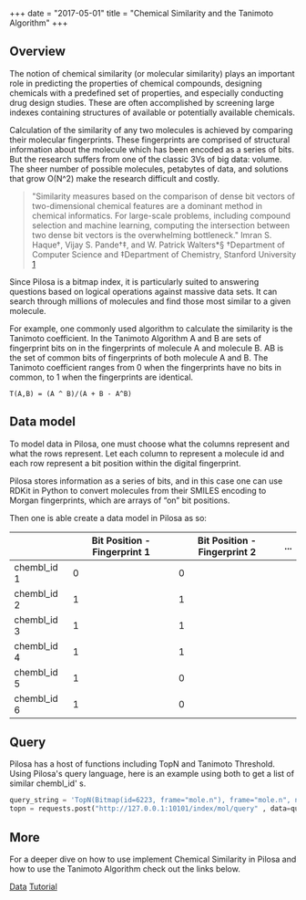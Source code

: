 +++
date = "2017-05-01"
title = "Chemical Similarity and the Tanimoto Algorithm"
+++

## Overview

The notion of chemical similarity (or molecular similarity) plays an important role in predicting the properties of chemical compounds, designing chemicals with a predefined set of properties, and especially conducting drug design studies. These are often accomplished by screening large indexes containing structures of available or potentially available chemicals.

Calculation of the similarity of any two molecules is achieved by comparing their molecular fingerprints. These fingerprints are comprised of structural information about the molecule which has been encoded as a series of bits.  But the research suffers from one of the classic 3Vs of big data: volume. The sheer number of possible molecules, petabytes of data, and solutions that grow O(N^2) make the research difficult and costly. 


>"Similarity measures based on the comparison of dense bit vectors of two-dimensional chemical features are a dominant method in chemical informatics. For large-scale problems, including compound selection and machine learning, computing the intersection between two dense bit vectors is the overwhelming bottleneck." Imran S. Haque†, Vijay S. Pande†‡, and W. Patrick Walters*§
†Department of Computer Science and ‡Department of Chemistry, Stanford University [1](https://www.ncbi.nlm.nih.gov/pubmed/21854053)


Since Pilosa is a bitmap index, it is particularly suited to answering questions based on logical operations against massive data sets.  It can search through millions of molecules and find those most similar to a given molecule. 

For example, one commonly used algorithm to calculate the similarity is the Tanimoto coefficient. In the Tanimoto Algorithm A and B are sets of fingerprint bits on in the fingerprints of molecule A and molecule B. AB is the set of common bits of fingerprints of both molecule A and B. The Tanimoto coefficient ranges from 0 when the fingerprints have no bits in common, to 1 when the fingerprints are identical.

```
T(A,B) = (A ^ B)/(A + B - A^B)
```

## Data model

To model data in Pilosa, one must choose what the columns represent and what the rows represent. Let each column to represent a molecule id and each row represent a bit position within the digital fingerprint. 
 
Pilosa stores information as a series of bits, and in this case one can use RDKit in Python to convert molecules from their SMILES encoding to Morgan fingerprints, which are arrays of “on” bit positions. 

Then one is able create a data model in Pilosa as so:

|             |   Bit Position - Fingerprint 1 |  Bit Position - Fingerprint 2 | ... |
|------------------|---------|------|--------------------------|
| chembl_id 1 |  0 | 0 | |
| chembl_id 2 |  1 | 1 | |
| chembl_id 3 |  1 | 1 | |
| chembl_id 4 |  1 | 1 | |
| chembl_id 5 |  1 | 0 | |
| chembl_id 6 |  1 | 0 | |

## Query

Pilosa has a host of functions including TopN and Tanimoto Threshold. Using Pilosa's query language, here is an example using both to get a list of similar chembl_id' s.

    
```python
query_string = 'TopN(Bitmap(id=6223, frame="mole.n"), frame="mole.n", n=2000000, tanimotoThreshold=70)'
topn = requests.post("http://127.0.0.1:10101/index/mol/query" , data=query_string)
```

## More

For a deeper dive on how to use implement Chemical Similarity in Pilosa and how to use the Tanimoto Algorithm check out the links below. 

<a href="https://www.ebi.ac.uk/chembl/downloads" class="btn-pilosa btn btn-primary m-2">Data</a>
<a href="https://www.pilosa.com/docs/tutorials/#chemical-similarity-search" class="btn-pilosa btn btn-primary m-2">Tutorial</a>
